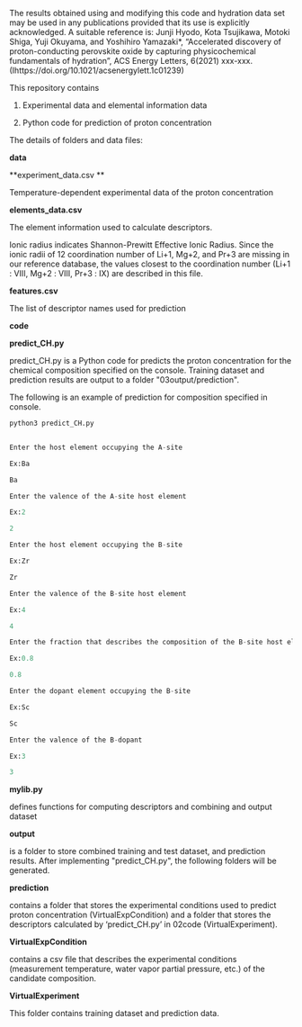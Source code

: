 The results obtained using and modifying this code and hydration data set may be used in any publications provided that its use is explicitly acknowledged. A suitable reference is: Junji Hyodo, Kota Tsujikawa, Motoki Shiga, Yuji Okuyama, and Yoshihiro Yamazaki*, “Accelerated discovery of proton-conducting perovskite oxide by capturing physicochemical fundamentals of hydration”, ACS Energy Letters, 6(2021) xxx-xxx. (Ihttps://doi.org/10.1021/acsenergylett.1c01239)



This repository contains

1. Experimental data and elemental information data 

2. Python code for prediction of proton concentration 


The details of folders and data files:

**data**

**experiment_data.csv **

Temperature-dependent experimental data of the proton concentration

**elements_data.csv**

The element information used to calculate descriptors.

Ionic radius indicates Shannon-Prewitt Effective Ionic Radius.
Since the ionic radii of 12 coordination number of Li+1, Mg+2, and Pr+3 are missing in our reference database, the values closest to the coordination number (Li+1 : Ⅷ, Mg+2 : Ⅷ, Pr+3 : Ⅸ) are described in this file.

**features.csv**

The list of descriptor names used for prediction

 

**code**

**predict_CH.py**

predict_CH.py is a Python code for predicts the proton concentration for the chemical composition specified on the console. Training dataset and prediction results  are output to a folder "03output/prediction".


The following is an example of prediction for composition specified in console. 

```python
python3 predict_CH.py


Enter the host element occupying the A-site

Ex:Ba

Ba

Enter the valence of the A-site host element

Ex:2

2

Enter the host element occupying the B-site

Ex:Zr

Zr

Enter the valence of the B-site host element

Ex:4

4

Enter the fraction that describes the composition of the B-site host element

Ex:0.8

0.8

Enter the dopant element occupying the B-site

Ex:Sc

Sc

Enter the valence of the B-dopant

Ex:3

3
```

**mylib.py**

defines functions for computing descriptors and combining and output dataset

 

**output**

is a folder to store combined training and test dataset, and prediction results.
After implementing "predict_CH.py", the following folders will be generated.

**prediction**

contains a folder that stores the experimental conditions used to predict proton concentration (VirtualExpCondition) and a folder that stores the descriptors calculated by ‘predict_CH.py’ in 02code (VirtualExperiment).

**VirtualExpCondition**

contains a csv file that describes the experimental conditions (measurement temperature, water vapor partial pressure, etc.) of the candidate composition.

**VirtualExperiment**

This folder contains training dataset and prediction data.